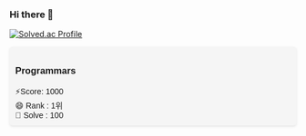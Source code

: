 ### Hi there 👋

<!--
**seon1112/seon1112** is a ✨ _special_ ✨ repository because its `README.md` (this file) appears on your GitHub profile.

Here are some ideas to get you started:

- 🔭 I’m currently working on ...
- 🌱 I’m currently learning ...
- 👯 I’m looking to collaborate on ...
- 🤔 I’m looking for help with ...
- 💬 Ask me about ...
- 📫 How to reach me: ...
- 😄 Pronouns: ...
- ⚡ Fun fact: ...
-->
[![Solved.ac Profile](http://mazassumnida.wtf/api/v2/generate_badge?boj=vosej2241)](https://solved.ac/vosej2241/)
<head>
  <style>
    .box {
      background-color: #f5f5f5;
      padding: 10px;
      border-radius: 5px;
      box-shadow: 0 2px 4px rgba(0, 0, 0, 0.1);
      font-family: 'Arial', sans-serif;
    }
  </style>
</head>
<body>
<div class="box">
<h3>Programmars</h3>

<div class="info-container">
  <div class="info-item">
    <span class="info-text">⚡Score:   1000</span>
  </div>
  
  <div class="info-item">
    <span class="info-text">😄 Rank :   1위</span>
  </div>
  
  <div class="info-item">
    <span class="info-text">🌱 Solve :   100</span>
  </div>
</div>
</div>
</body>


